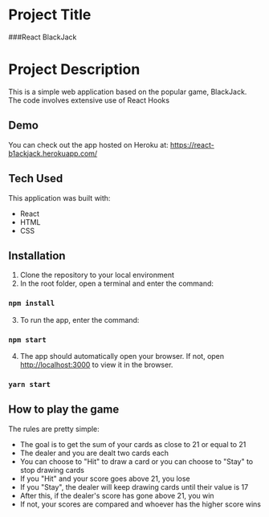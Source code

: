# Project Title

###React BlackJack

# Project Description

This is a simple web application based on the popular game, BlackJack. The code involves extensive use of React Hooks

## Demo

You can check out the app hosted on Heroku at: https://react-b1ackjack.herokuapp.com/

## Tech Used

This application was built with:

- React
- HTML
- CSS

## Installation

1. Clone the repository to your local environment
2. In the root folder, open a terminal and enter the command:
### `npm install`
3. To run the app, enter the command:
### `npm start`
4. The app should automatically open your browser. If not, open [http://localhost:3000](http://localhost:3000) to view it in the browser.
### `yarn start`

## How to play the game
The rules are pretty simple: 
- The goal is to get the sum of your cards as close to 21 or equal to 21
- The dealer and you are dealt two cards each
- You can choose to "Hit" to draw a card or you can choose to "Stay" to stop drawing cards
- If you "Hit" and your score goes above 21, you lose
- If you "Stay", the dealer will keep drawing cards until their value is 17
- After this, if the dealer's score has gone above 21, you win
- If not, your scores are compared and whoever has the higher score wins 
